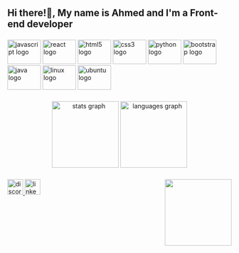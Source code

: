 <h2 align="left">Hi there!👋, My name is Ahmed and I'm a Front-end developer</h2>

###

<div align="left">
  <img src="https://cdn.jsdelivr.net/gh/devicons/devicon/icons/javascript/javascript-original.svg" height="55" width="75" alt="javascript logo"  />
  <img src="https://cdn.jsdelivr.net/gh/devicons/devicon/icons/react/react-original.svg" height="55" width="75" alt="react logo"  />
  <img src="https://cdn.jsdelivr.net/gh/devicons/devicon/icons/html5/html5-original.svg" height="55" width="75" alt="html5 logo"  />
  <img src="https://cdn.jsdelivr.net/gh/devicons/devicon/icons/css3/css3-original.svg" height="55" width="75" alt="css3 logo"  />
  <img src="https://cdn.jsdelivr.net/gh/devicons/devicon/icons/python/python-original.svg" height="55" width="75" alt="python logo"  />
  <img src="https://cdn.jsdelivr.net/gh/devicons/devicon/icons/bootstrap/bootstrap-original.svg" height="55" width="75" alt="bootstrap logo"  />
  <img src="https://cdn.jsdelivr.net/gh/devicons/devicon/icons/java/java-original.svg" height="55" width="75" alt="java logo"  />
  <img src="https://cdn.jsdelivr.net/gh/devicons/devicon/icons/linux/linux-original.svg" height="55" width="75" alt="linux logo"  />
  <img src="https://cdn.jsdelivr.net/gh/devicons/devicon/icons/ubuntu/ubuntu-plain.svg" height="55" width="75" alt="ubuntu logo"  />
</div>

###

<div align="center">
  <img src="https://github-readme-stats.vercel.app/api?hide_title=false&hide_rank=false&show_icons=true&include_all_commits=true&count_private=true&disable_animations=false&theme=dracula&locale=en&hide_border=false&username=Antwa-sensei253" height="150" alt="stats graph"  />
  <img src="https://github-readme-stats.vercel.app/api/top-langs?locale=en&hide_title=false&layout=compact&card_width=320&langs_count=5&theme=dracula&hide_border=false&username=Antwa-sensei253" height="150" alt="languages graph"  />
</div>

###

<img align="right" height="150" src="https://cdn.discordapp.com/attachments/604271320452038657/994012030434553948/FreshEminentIchthyosaurs-mobile.gif"  />

###

<div align="left">
  <a href="discordapp.com/users/523888704457015297" target="_blank">
    <img src="https://img.shields.io/static/v1?message=Discord&logo=discord&label=&color=7289DA&logoColor=white&labelColor=&style=for-the-badge" height="35" alt="discord logo"  />
  </a>
  <a href="https://www.linkedin.com/in/ahmed-abdulrahim-8b9aa6234/" target="_blank">
    <img src="https://img.shields.io/static/v1?message=LinkedIn&logo=linkedin&label=&color=0077B5&logoColor=white&labelColor=&style=for-the-badge" height="35" alt="linkedin logo"  />
  </a>
</div>

###

